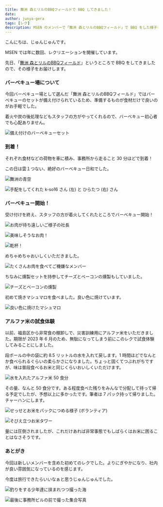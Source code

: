 ```yaml
---
title: 舞洲 森とリルのBBQフィールドで BBQ してきました！
date: 
author: junya-gera
tags: [レク]
description: MSEN のメンバーで「舞洲 森とリルのBBQフィールド」で BBQ をした様子をお届けします。
---
```


こんにちは、じゅんじゅんです。

MSEN では年に数回、レクリエーションを開催しています。

先日、「[舞洲 森とリルのBBQフィールド](https://www.lodge-maishima.com/bbq/)」というところで BBQ をしてきましたので、その様子をお届けします。

### バーベキュー場について

今回バーベキュー場として選んだ「舞洲 森とリルのBBQフィールド」ではバーベキューのセットが備え付けられているため、準備するものが食材だけで良いのがお手軽でした。

着火や炭の後処理などもスタッフの方がやってくれるので、バーベキュー初心者でも心配ありません。

![備え付けのバーベキューセット](images/5.JPG "備え付けのバーベキューセット")

### 到着！

それぞれ食材などの荷物を車に積み、事務所から走ること 30 分ほどで到着！

この日は雲１つない、絶好のバーベキュー日和でした。

![舞洲の青空](images/1.JPG "舞洲の青空")

![手配をしてくれた k-so16 さん (左) と ひらたつ (右) さん](images/2.JPG "手配をしてくれた k-so16 さん (左) と ひらたつ (右) さん")

### バーベキュー開始！

受け付けを終え、スタッフの方が着火してくれたところでバーベキュー開始！

![お肉が待ち遠しいご様子の社長](images/9.JPG "お肉が待ち遠しいご様子の社長")

![美味しそうなお肉！](images/10.jpg "美味しそうなお肉！")

![乾杯！](images/11.jpg "乾杯！")

めちゃめちゃおいしくいただきました。

![たくさんお肉を食べてご機嫌なメンバー](images/16.png "たくさんお肉を食べてご機嫌なメンバー")

ちなみに燻製セットを持参してチーズとベーコンの燻製もしていました。

![チーズとベーコンの燻製](images/12.JPG "チーズとベーコンの燻製")

初めて焼きマシュマロを食べました。良い色に焼けています。

![良い色に焼けたマシュマロ](images/15.JPG "良い色に焼けたマシュマロ")

### アルファ米の試食体験

以前、福島区から非常食の棚卸しで、災害訓練用にアルファ米をいただきました。期限が 2023 年 6 月のため、無駄になってしまう前にこのレクで試食体験してみることにしました。

段ボールの中の袋に約 8.5 リットルの水を入れて戻します。1 時間ほどでなんとか食べられるぐらいの柔らかさになりました。ちょっと固くてつぶれがちですが、味は普段食べるお米と同じくらいおいしくいただけます。

![水を入れたアルファ米 50 食分](images/6.JPG "水を入れたアルファ米 50 食分")

その量、なんと 50 食分です。ある程度食べた残りをみんなで分配して持って帰る予定でしたが、予想以上に多かったです。筆者は 7 パック持って帰りました。チャーハンにします。

![せっせとお米をパックにつめる様子 (ボランティア)](images/8.jpg "せっせとお米をパックにつめる様子 (ボランティア)")

![そびえ立つお米タワー](images/7.JPG "そびえ立つお米タワー")

量には圧倒されましたが、これだけあれば非常事態でもしばらくはお米に困ることはなさそうです。

### あとがき

今回は新しいメンバーを含めた初めてのレクでした。よりにぎやかになり、社内が良い雰囲気になっているのを感じます。

今度は旅行できたらいいなぁと思うじゅんじゅんでした。

![釣りをする少年達に挟まれつつ撮った海](images/14.JPG "釣りをする少年達に挟まれつつ撮った海")

![最後に事務所ビルの前で撮った集合写真](images/13.jpg "最後に事務所ビルの前で撮った集合写真")
